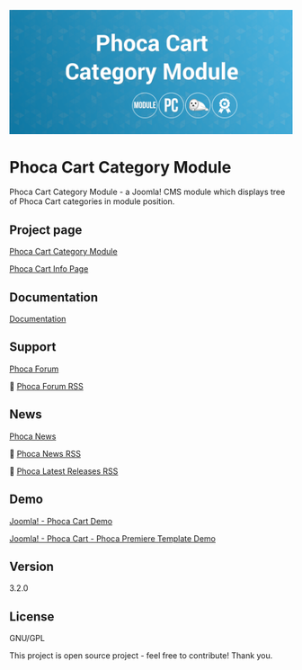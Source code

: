



![Phoca Cart Category Module](https://github.com/PhocaCz/PhocaCartCategoryModule/blob/master/mod_phocacart_category.png)

# Phoca Cart Category Module



Phoca Cart Category Module - a Joomla! CMS module which displays tree of Phoca Cart categories in module position.



## Project page

[Phoca Cart Category Module](https://www.phoca.cz/phoca-cart-category-module)

[Phoca Cart Info Page](https://www.phoca.cz/project/phocacart-joomla-ecommerce)



## Documentation

[Documentation](https://www.phoca.cz/documentation/category/121-phoca-cart-category-module)



## Support

[Phoca Forum](https://www.phoca.cz/forum)

:bell: [Phoca Forum RSS](https://www.phoca.cz/forum/app.php/feed)



## News

[Phoca News](https://www.phoca.cz/news)

:bell: [Phoca News RSS](https://www.phoca.cz/news?format=feed&type=rss)

:bell: [Phoca Latest Releases RSS](https://www.phoca.cz/download/feed/111?format=feed&type=rss)



## Demo

[Joomla! - Phoca Cart Demo](https://www.phoca.cz/phocacartdemo/)

[Joomla! - Phoca Cart - Phoca Premiere Template Demo](https://www.phoca.cz/phocacartdemo/premiere/)



## Version

3.2.0



## License

GNU/GPL



This project is open source project - feel free to contribute! Thank you.
